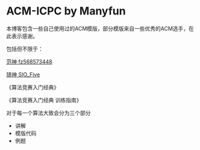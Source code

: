 # ACM-ICPC by Manyfun

本博客包含一些自己使用过的ACM模版，部分模版来自一些优秀的ACM选手，在此表示感谢。

包括但不限于：

[范神  fz568573448 ](https://github.com/fz568573448/ACM-ICPC-Template/tree/master/模板)

[琦神 SIO\_Five](http://siofive.github.io)

《算法竞赛入门经典》

《算法竞赛入门经典 训练指南》

对于每一个算法大致会分为三个部分
* 讲解
* 模版代码
* 例题